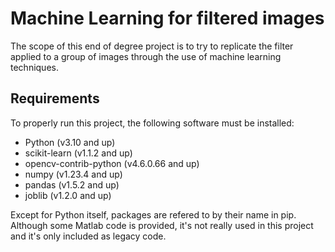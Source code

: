 # Machine Learning for filtered images
The scope of this end of degree project is to try to replicate the filter applied to a group of images through the use of machine learning techniques.

## Requirements
To properly run this project, the following software must be installed:
 - Python (v3.10 and up)
 - scikit-learn (v1.1.2 and up)
 - opencv-contrib-python (v4.6.0.66 and up)
 - numpy (v1.23.4 and up)
 - pandas (v1.5.2 and up)
 - joblib (v1.2.0 and up)

Except for Python itself, packages are refered to by their name in pip.
Although some Matlab code is provided, it's not really used in this project and it's only included as legacy code.